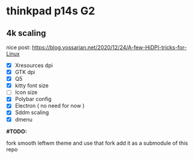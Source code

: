 # thinkpad p14s G2

## 4k scaling

nice post: https://blog.yossarian.net/2020/12/24/A-few-HiDPI-tricks-for-Linux

- [x] Xresources dpi 
- [x] GTK dpi
- [x] Q5 
- [x] kitty font size
- [ ] Icon size
- [x] Polybar config
- [x] Electron ( no need for now )
- [x] Sddm scaling 
- [x] dmenu

**#TODO:**

fork smooth leftwm theme and use that fork
add it as a submodule of this repo

